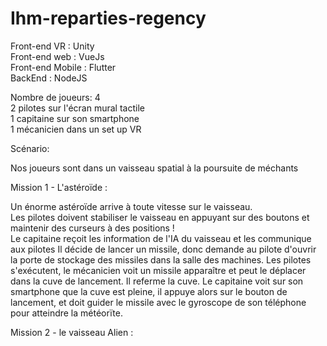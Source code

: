 # Ihm-reparties-regency

Front-end VR : Unity  
Front-end web : VueJs  
Front-end Mobile : Flutter  
BackEnd : NodeJS   



Nombre de joueurs: 4  
2 pilotes sur l'écran mural tactile   
1 capitaine sur son smartphone  
1 mécanicien dans un set up VR  

Scénario:  

Nos joueurs sont dans un vaisseau spatial à la poursuite de méchants

Mission 1 - L'astéroïde :  

Un énorme astéroïde arrive à toute vitesse sur le vaisseau.  
Les pilotes doivent stabiliser le vaisseau en appuyant sur des boutons et maintenir des curseurs à des positions !  
Le capitaine reçoit les information de l'IA du vaisseau et les communique aux pilotes
Il décide de lancer un missile, donc demande au pilote d'ouvrir la porte de stockage des missiles dans la salle des machines. Les pilotes s'exécutent, le mécanicien voit un missile apparaître et peut le déplacer dans la cuve de lancement. Il referme la cuve.
Le capitaine voit sur son smartphone que la cuve est pleine, il appuye alors sur le bouton de lancement, et doit guider le missile
avec le gyroscope de son téléphone pour atteindre la météorïte.  

Mission 2 - le vaisseau Alien :
